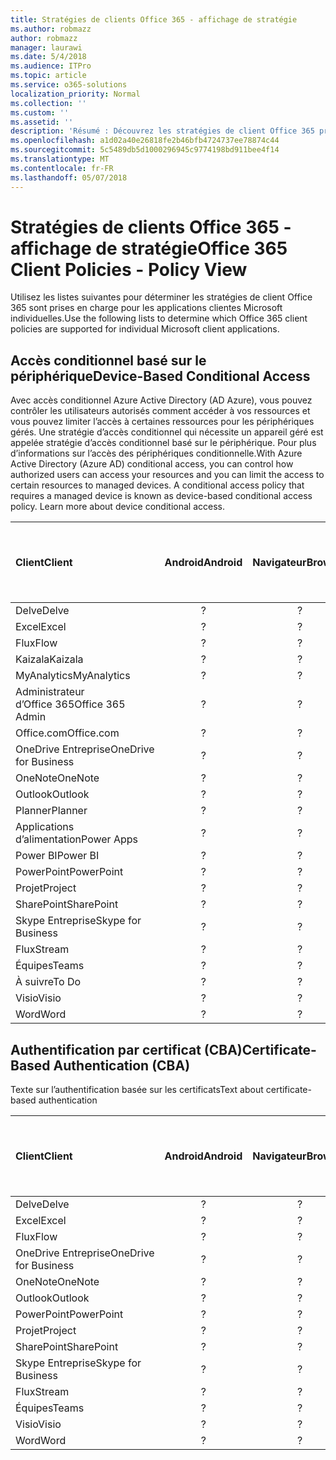 ```yaml
---
title: Stratégies de clients Office 365 - affichage de stratégie
ms.author: robmazz
author: robmazz
manager: laurawi
ms.date: 5/4/2018
ms.audience: ITPro
ms.topic: article
ms.service: o365-solutions
localization_priority: Normal
ms.collection: ''
ms.custom: ''
ms.assetid: ''
description: 'Résumé : Découvrez les stratégies de client Office 365 pris en charge par les navigateurs, Android, iOS, Mac OS X, Windows et Windows Mobile.'
ms.openlocfilehash: a1d02a40e26818fe2b46bfb4724737ee78874c44
ms.sourcegitcommit: 5c5489db5d1000296945c9774198bd911bee4f14
ms.translationtype: MT
ms.contentlocale: fr-FR
ms.lasthandoff: 05/07/2018
---
```

# <a name="office-365-client-policies---policy-view"></a><span data-ttu-id="6633c-103">Stratégies de clients Office 365 - affichage de stratégie</span><span class="sxs-lookup"><span data-stu-id="6633c-103">Office 365 Client Policies - Policy View</span></span>
<span data-ttu-id="6633c-104">Utilisez les listes suivantes pour déterminer les stratégies de client Office 365 sont prises en charge pour les applications clientes Microsoft individuelles.</span><span class="sxs-lookup"><span data-stu-id="6633c-104">Use the following lists to determine which Office 365 client policies are supported for individual Microsoft client applications.</span></span>

## <a name="device-based-conditional-access"></a><span data-ttu-id="6633c-105">Accès conditionnel basé sur le périphérique</span><span class="sxs-lookup"><span data-stu-id="6633c-105">Device-Based Conditional Access</span></span>
<span data-ttu-id="6633c-p101">Avec accès conditionnel Azure Active Directory (AD Azure), vous pouvez contrôler les utilisateurs autorisés comment accéder à vos ressources et vous pouvez limiter l’accès à certaines ressources pour les périphériques gérés. Une stratégie d’accès conditionnel qui nécessite un appareil géré est appelée stratégie d’accès conditionnel basé sur le périphérique. Pour plus d’informations sur l’accès des périphériques conditionnelle.</span><span class="sxs-lookup"><span data-stu-id="6633c-p101">With Azure Active Directory (Azure AD) conditional access, you can control how authorized users can access your resources and you can limit the access to certain resources to managed devices. A conditional access policy that requires a managed device is known as device-based conditional access policy. Learn more about device conditional access.</span></span>

|<span data-ttu-id="6633c-109">**Client**</span><span class="sxs-lookup"><span data-stu-id="6633c-109">**Client**</span></span>|<span data-ttu-id="6633c-110">**Android**</span><span class="sxs-lookup"><span data-stu-id="6633c-110">**Android**</span></span>|<span data-ttu-id="6633c-111">**Navigateur**</span><span class="sxs-lookup"><span data-stu-id="6633c-111">**Browser**</span></span>|<span data-ttu-id="6633c-112">**iOS**</span><span class="sxs-lookup"><span data-stu-id="6633c-112">**iOS**</span></span>|<span data-ttu-id="6633c-113">**Mac OS X**</span><span class="sxs-lookup"><span data-stu-id="6633c-113">**Mac OS X**</span></span>|<span data-ttu-id="6633c-114">**Bureau Windows**</span><span class="sxs-lookup"><span data-stu-id="6633c-114">**Windows Desktop**</span></span>|<span data-ttu-id="6633c-115">**10 de Windows Mobile**</span><span class="sxs-lookup"><span data-stu-id="6633c-115">**Windows 10 Mobile**</span></span>|<span data-ttu-id="6633c-116">**Applications modernes Windows 10**</span><span class="sxs-lookup"><span data-stu-id="6633c-116">**Windows 10 Modern Apps**</span></span>|
|:-----|:-----:|:------:|:------:|:-----:|:-----:|:-----:|:-----:|
| <span data-ttu-id="6633c-117">Delve</span><span class="sxs-lookup"><span data-stu-id="6633c-117">Delve</span></span> | <span data-ttu-id="6633c-118">?</span><span class="sxs-lookup"><span data-stu-id="6633c-118"></span></span> | <span data-ttu-id="6633c-119">?</span><span class="sxs-lookup"><span data-stu-id="6633c-119"></span></span> | <span data-ttu-id="6633c-120">?</span><span class="sxs-lookup"><span data-stu-id="6633c-120"></span></span> | <span data-ttu-id="6633c-121">?</span><span class="sxs-lookup"><span data-stu-id="6633c-121"></span></span> | <span data-ttu-id="6633c-122">?</span><span class="sxs-lookup"><span data-stu-id="6633c-122"></span></span> | <span data-ttu-id="6633c-123">?</span><span class="sxs-lookup"><span data-stu-id="6633c-123"></span></span> | <span data-ttu-id="6633c-124">?</span><span class="sxs-lookup"><span data-stu-id="6633c-124"></span></span> |
| <span data-ttu-id="6633c-125">Excel</span><span class="sxs-lookup"><span data-stu-id="6633c-125">Excel</span></span> | <span data-ttu-id="6633c-126">?</span><span class="sxs-lookup"><span data-stu-id="6633c-126"></span></span> | <span data-ttu-id="6633c-127">?</span><span class="sxs-lookup"><span data-stu-id="6633c-127"></span></span> | <span data-ttu-id="6633c-128">?</span><span class="sxs-lookup"><span data-stu-id="6633c-128"></span></span> | <span data-ttu-id="6633c-129">?</span><span class="sxs-lookup"><span data-stu-id="6633c-129"></span></span> | <span data-ttu-id="6633c-130">?</span><span class="sxs-lookup"><span data-stu-id="6633c-130"></span></span> | <span data-ttu-id="6633c-131">?</span><span class="sxs-lookup"><span data-stu-id="6633c-131"></span></span> | <span data-ttu-id="6633c-132">?</span><span class="sxs-lookup"><span data-stu-id="6633c-132"></span></span> |
| <span data-ttu-id="6633c-133">Flux</span><span class="sxs-lookup"><span data-stu-id="6633c-133">Flow</span></span> | <span data-ttu-id="6633c-134">?</span><span class="sxs-lookup"><span data-stu-id="6633c-134"></span></span> | <span data-ttu-id="6633c-135">?</span><span class="sxs-lookup"><span data-stu-id="6633c-135"></span></span> | <span data-ttu-id="6633c-136">?</span><span class="sxs-lookup"><span data-stu-id="6633c-136"></span></span> | <span data-ttu-id="6633c-137">?</span><span class="sxs-lookup"><span data-stu-id="6633c-137"></span></span> | <span data-ttu-id="6633c-138">?</span><span class="sxs-lookup"><span data-stu-id="6633c-138"></span></span> | <span data-ttu-id="6633c-139">?</span><span class="sxs-lookup"><span data-stu-id="6633c-139"></span></span> | <span data-ttu-id="6633c-140">?</span><span class="sxs-lookup"><span data-stu-id="6633c-140"></span></span> |
| <span data-ttu-id="6633c-141">Kaizala</span><span class="sxs-lookup"><span data-stu-id="6633c-141">Kaizala</span></span> | <span data-ttu-id="6633c-142">?</span><span class="sxs-lookup"><span data-stu-id="6633c-142"></span></span> | <span data-ttu-id="6633c-143">?</span><span class="sxs-lookup"><span data-stu-id="6633c-143"></span></span> | <span data-ttu-id="6633c-144">?</span><span class="sxs-lookup"><span data-stu-id="6633c-144"></span></span> | <span data-ttu-id="6633c-145">?</span><span class="sxs-lookup"><span data-stu-id="6633c-145"></span></span> | <span data-ttu-id="6633c-146">?</span><span class="sxs-lookup"><span data-stu-id="6633c-146"></span></span> | <span data-ttu-id="6633c-147">?</span><span class="sxs-lookup"><span data-stu-id="6633c-147"></span></span> | <span data-ttu-id="6633c-148">?</span><span class="sxs-lookup"><span data-stu-id="6633c-148"></span></span> |
| <span data-ttu-id="6633c-149">MyAnalytics</span><span class="sxs-lookup"><span data-stu-id="6633c-149">MyAnalytics</span></span> | <span data-ttu-id="6633c-150">?</span><span class="sxs-lookup"><span data-stu-id="6633c-150"></span></span> | <span data-ttu-id="6633c-151">?</span><span class="sxs-lookup"><span data-stu-id="6633c-151"></span></span> | <span data-ttu-id="6633c-152">?</span><span class="sxs-lookup"><span data-stu-id="6633c-152"></span></span> | <span data-ttu-id="6633c-153">?</span><span class="sxs-lookup"><span data-stu-id="6633c-153"></span></span> | <span data-ttu-id="6633c-154">?</span><span class="sxs-lookup"><span data-stu-id="6633c-154"></span></span> | <span data-ttu-id="6633c-155">?</span><span class="sxs-lookup"><span data-stu-id="6633c-155"></span></span> | <span data-ttu-id="6633c-156">?</span><span class="sxs-lookup"><span data-stu-id="6633c-156"></span></span> |
| <span data-ttu-id="6633c-157">Administrateur d’Office 365</span><span class="sxs-lookup"><span data-stu-id="6633c-157">Office 365 Admin</span></span> | <span data-ttu-id="6633c-158">?</span><span class="sxs-lookup"><span data-stu-id="6633c-158"></span></span> | <span data-ttu-id="6633c-159">?</span><span class="sxs-lookup"><span data-stu-id="6633c-159"></span></span> | <span data-ttu-id="6633c-160">?</span><span class="sxs-lookup"><span data-stu-id="6633c-160"></span></span> | <span data-ttu-id="6633c-161">?</span><span class="sxs-lookup"><span data-stu-id="6633c-161"></span></span> | <span data-ttu-id="6633c-162">?</span><span class="sxs-lookup"><span data-stu-id="6633c-162"></span></span> | <span data-ttu-id="6633c-163">?</span><span class="sxs-lookup"><span data-stu-id="6633c-163"></span></span> | <span data-ttu-id="6633c-164">?</span><span class="sxs-lookup"><span data-stu-id="6633c-164"></span></span> |
| <span data-ttu-id="6633c-165">Office.com</span><span class="sxs-lookup"><span data-stu-id="6633c-165">Office.com</span></span> | <span data-ttu-id="6633c-166">?</span><span class="sxs-lookup"><span data-stu-id="6633c-166"></span></span> | <span data-ttu-id="6633c-167">?</span><span class="sxs-lookup"><span data-stu-id="6633c-167"></span></span> | <span data-ttu-id="6633c-168">?</span><span class="sxs-lookup"><span data-stu-id="6633c-168"></span></span> | <span data-ttu-id="6633c-169">?</span><span class="sxs-lookup"><span data-stu-id="6633c-169"></span></span> | <span data-ttu-id="6633c-170">?</span><span class="sxs-lookup"><span data-stu-id="6633c-170"></span></span> | <span data-ttu-id="6633c-171">?</span><span class="sxs-lookup"><span data-stu-id="6633c-171"></span></span> | <span data-ttu-id="6633c-172">?</span><span class="sxs-lookup"><span data-stu-id="6633c-172"></span></span> |
| <span data-ttu-id="6633c-173">OneDrive Entreprise</span><span class="sxs-lookup"><span data-stu-id="6633c-173">OneDrive for Business</span></span> | <span data-ttu-id="6633c-174">?</span><span class="sxs-lookup"><span data-stu-id="6633c-174"></span></span> | <span data-ttu-id="6633c-175">?</span><span class="sxs-lookup"><span data-stu-id="6633c-175"></span></span> | <span data-ttu-id="6633c-176">?</span><span class="sxs-lookup"><span data-stu-id="6633c-176"></span></span> | <span data-ttu-id="6633c-177">?</span><span class="sxs-lookup"><span data-stu-id="6633c-177"></span></span> | <span data-ttu-id="6633c-178">?</span><span class="sxs-lookup"><span data-stu-id="6633c-178"></span></span> | <span data-ttu-id="6633c-179">?</span><span class="sxs-lookup"><span data-stu-id="6633c-179"></span></span> | <span data-ttu-id="6633c-180">?</span><span class="sxs-lookup"><span data-stu-id="6633c-180"></span></span> |
| <span data-ttu-id="6633c-181"> OneNote</span><span class="sxs-lookup"><span data-stu-id="6633c-181">OneNote</span></span> | <span data-ttu-id="6633c-182">?</span><span class="sxs-lookup"><span data-stu-id="6633c-182"></span></span> | <span data-ttu-id="6633c-183">?</span><span class="sxs-lookup"><span data-stu-id="6633c-183"></span></span> | <span data-ttu-id="6633c-184">?</span><span class="sxs-lookup"><span data-stu-id="6633c-184"></span></span> | <span data-ttu-id="6633c-185">?</span><span class="sxs-lookup"><span data-stu-id="6633c-185"></span></span> | <span data-ttu-id="6633c-186">?</span><span class="sxs-lookup"><span data-stu-id="6633c-186"></span></span> | <span data-ttu-id="6633c-187">?</span><span class="sxs-lookup"><span data-stu-id="6633c-187"></span></span> | <span data-ttu-id="6633c-188">?</span><span class="sxs-lookup"><span data-stu-id="6633c-188"></span></span> |
| <span data-ttu-id="6633c-189">Outlook</span><span class="sxs-lookup"><span data-stu-id="6633c-189">Outlook</span></span> | <span data-ttu-id="6633c-190">?</span><span class="sxs-lookup"><span data-stu-id="6633c-190"></span></span> | <span data-ttu-id="6633c-191">?</span><span class="sxs-lookup"><span data-stu-id="6633c-191"></span></span> | <span data-ttu-id="6633c-192">?</span><span class="sxs-lookup"><span data-stu-id="6633c-192"></span></span> | <span data-ttu-id="6633c-193">?</span><span class="sxs-lookup"><span data-stu-id="6633c-193"></span></span> | <span data-ttu-id="6633c-194">?</span><span class="sxs-lookup"><span data-stu-id="6633c-194"></span></span> | <span data-ttu-id="6633c-195">?</span><span class="sxs-lookup"><span data-stu-id="6633c-195"></span></span> | <span data-ttu-id="6633c-196">?</span><span class="sxs-lookup"><span data-stu-id="6633c-196"></span></span> |
| <span data-ttu-id="6633c-197">Planner</span><span class="sxs-lookup"><span data-stu-id="6633c-197">Planner</span></span> | <span data-ttu-id="6633c-198">?</span><span class="sxs-lookup"><span data-stu-id="6633c-198"></span></span> | <span data-ttu-id="6633c-199">?</span><span class="sxs-lookup"><span data-stu-id="6633c-199"></span></span> | <span data-ttu-id="6633c-200">?</span><span class="sxs-lookup"><span data-stu-id="6633c-200"></span></span> | <span data-ttu-id="6633c-201">?</span><span class="sxs-lookup"><span data-stu-id="6633c-201"></span></span> | <span data-ttu-id="6633c-202">?</span><span class="sxs-lookup"><span data-stu-id="6633c-202"></span></span> | <span data-ttu-id="6633c-203">?</span><span class="sxs-lookup"><span data-stu-id="6633c-203"></span></span> | <span data-ttu-id="6633c-204">?</span><span class="sxs-lookup"><span data-stu-id="6633c-204"></span></span> |
| <span data-ttu-id="6633c-205">Applications d’alimentation</span><span class="sxs-lookup"><span data-stu-id="6633c-205">Power Apps</span></span> | <span data-ttu-id="6633c-206">?</span><span class="sxs-lookup"><span data-stu-id="6633c-206"></span></span> | <span data-ttu-id="6633c-207">?</span><span class="sxs-lookup"><span data-stu-id="6633c-207"></span></span> | <span data-ttu-id="6633c-208">?</span><span class="sxs-lookup"><span data-stu-id="6633c-208"></span></span> | <span data-ttu-id="6633c-209">?</span><span class="sxs-lookup"><span data-stu-id="6633c-209"></span></span> | <span data-ttu-id="6633c-210">?</span><span class="sxs-lookup"><span data-stu-id="6633c-210"></span></span> | <span data-ttu-id="6633c-211">?</span><span class="sxs-lookup"><span data-stu-id="6633c-211"></span></span> | <span data-ttu-id="6633c-212">?</span><span class="sxs-lookup"><span data-stu-id="6633c-212"></span></span> |
| <span data-ttu-id="6633c-213">Power BI</span><span class="sxs-lookup"><span data-stu-id="6633c-213">Power BI</span></span> | <span data-ttu-id="6633c-214">?</span><span class="sxs-lookup"><span data-stu-id="6633c-214"></span></span> | <span data-ttu-id="6633c-215">?</span><span class="sxs-lookup"><span data-stu-id="6633c-215"></span></span> | <span data-ttu-id="6633c-216">?</span><span class="sxs-lookup"><span data-stu-id="6633c-216"></span></span> | <span data-ttu-id="6633c-217">?</span><span class="sxs-lookup"><span data-stu-id="6633c-217"></span></span> | <span data-ttu-id="6633c-218">?</span><span class="sxs-lookup"><span data-stu-id="6633c-218"></span></span> | <span data-ttu-id="6633c-219">?</span><span class="sxs-lookup"><span data-stu-id="6633c-219"></span></span> | <span data-ttu-id="6633c-220">?</span><span class="sxs-lookup"><span data-stu-id="6633c-220"></span></span> |
| <span data-ttu-id="6633c-221"> PowerPoint</span><span class="sxs-lookup"><span data-stu-id="6633c-221">PowerPoint</span></span> | <span data-ttu-id="6633c-222">?</span><span class="sxs-lookup"><span data-stu-id="6633c-222"></span></span> | <span data-ttu-id="6633c-223">?</span><span class="sxs-lookup"><span data-stu-id="6633c-223"></span></span> | <span data-ttu-id="6633c-224">?</span><span class="sxs-lookup"><span data-stu-id="6633c-224"></span></span> | <span data-ttu-id="6633c-225">?</span><span class="sxs-lookup"><span data-stu-id="6633c-225"></span></span> | <span data-ttu-id="6633c-226">?</span><span class="sxs-lookup"><span data-stu-id="6633c-226"></span></span> | <span data-ttu-id="6633c-227">?</span><span class="sxs-lookup"><span data-stu-id="6633c-227"></span></span> | <span data-ttu-id="6633c-228">?</span><span class="sxs-lookup"><span data-stu-id="6633c-228"></span></span> |
| <span data-ttu-id="6633c-229">Projet</span><span class="sxs-lookup"><span data-stu-id="6633c-229">Project</span></span> | <span data-ttu-id="6633c-230">?</span><span class="sxs-lookup"><span data-stu-id="6633c-230"></span></span> | <span data-ttu-id="6633c-231">?</span><span class="sxs-lookup"><span data-stu-id="6633c-231"></span></span> | <span data-ttu-id="6633c-232">?</span><span class="sxs-lookup"><span data-stu-id="6633c-232"></span></span> | <span data-ttu-id="6633c-233">?</span><span class="sxs-lookup"><span data-stu-id="6633c-233"></span></span> | <span data-ttu-id="6633c-234">?</span><span class="sxs-lookup"><span data-stu-id="6633c-234"></span></span> | <span data-ttu-id="6633c-235">?</span><span class="sxs-lookup"><span data-stu-id="6633c-235"></span></span> | <span data-ttu-id="6633c-236">?</span><span class="sxs-lookup"><span data-stu-id="6633c-236"></span></span> |
| <span data-ttu-id="6633c-237">SharePoint</span><span class="sxs-lookup"><span data-stu-id="6633c-237">SharePoint</span></span> | <span data-ttu-id="6633c-238">?</span><span class="sxs-lookup"><span data-stu-id="6633c-238"></span></span> | <span data-ttu-id="6633c-239">?</span><span class="sxs-lookup"><span data-stu-id="6633c-239"></span></span> | <span data-ttu-id="6633c-240">?</span><span class="sxs-lookup"><span data-stu-id="6633c-240"></span></span> | <span data-ttu-id="6633c-241">?</span><span class="sxs-lookup"><span data-stu-id="6633c-241"></span></span> | <span data-ttu-id="6633c-242">?</span><span class="sxs-lookup"><span data-stu-id="6633c-242"></span></span> | <span data-ttu-id="6633c-243">?</span><span class="sxs-lookup"><span data-stu-id="6633c-243"></span></span> | <span data-ttu-id="6633c-244">?</span><span class="sxs-lookup"><span data-stu-id="6633c-244"></span></span> |
| <span data-ttu-id="6633c-245">Skype Entreprise</span><span class="sxs-lookup"><span data-stu-id="6633c-245">Skype for Business</span></span> | <span data-ttu-id="6633c-246">?</span><span class="sxs-lookup"><span data-stu-id="6633c-246"></span></span> | <span data-ttu-id="6633c-247">?</span><span class="sxs-lookup"><span data-stu-id="6633c-247"></span></span> | <span data-ttu-id="6633c-248">?</span><span class="sxs-lookup"><span data-stu-id="6633c-248"></span></span> | <span data-ttu-id="6633c-249">?</span><span class="sxs-lookup"><span data-stu-id="6633c-249"></span></span> | <span data-ttu-id="6633c-250">?</span><span class="sxs-lookup"><span data-stu-id="6633c-250"></span></span> | <span data-ttu-id="6633c-251">?</span><span class="sxs-lookup"><span data-stu-id="6633c-251"></span></span> | <span data-ttu-id="6633c-252">?</span><span class="sxs-lookup"><span data-stu-id="6633c-252"></span></span> |
| <span data-ttu-id="6633c-253">Flux</span><span class="sxs-lookup"><span data-stu-id="6633c-253">Stream</span></span> | <span data-ttu-id="6633c-254">?</span><span class="sxs-lookup"><span data-stu-id="6633c-254"></span></span> | <span data-ttu-id="6633c-255">?</span><span class="sxs-lookup"><span data-stu-id="6633c-255"></span></span> | <span data-ttu-id="6633c-256">?</span><span class="sxs-lookup"><span data-stu-id="6633c-256"></span></span> | <span data-ttu-id="6633c-257">?</span><span class="sxs-lookup"><span data-stu-id="6633c-257"></span></span> | <span data-ttu-id="6633c-258">?</span><span class="sxs-lookup"><span data-stu-id="6633c-258"></span></span> | <span data-ttu-id="6633c-259">?</span><span class="sxs-lookup"><span data-stu-id="6633c-259"></span></span> | <span data-ttu-id="6633c-260">?</span><span class="sxs-lookup"><span data-stu-id="6633c-260"></span></span> |
| <span data-ttu-id="6633c-261">Équipes</span><span class="sxs-lookup"><span data-stu-id="6633c-261">Teams</span></span> | <span data-ttu-id="6633c-262">?</span><span class="sxs-lookup"><span data-stu-id="6633c-262"></span></span> | <span data-ttu-id="6633c-263">?</span><span class="sxs-lookup"><span data-stu-id="6633c-263"></span></span> | <span data-ttu-id="6633c-264">?</span><span class="sxs-lookup"><span data-stu-id="6633c-264"></span></span> | <span data-ttu-id="6633c-265">?</span><span class="sxs-lookup"><span data-stu-id="6633c-265"></span></span> | <span data-ttu-id="6633c-266">?</span><span class="sxs-lookup"><span data-stu-id="6633c-266"></span></span> | <span data-ttu-id="6633c-267">?</span><span class="sxs-lookup"><span data-stu-id="6633c-267"></span></span> | <span data-ttu-id="6633c-268">?</span><span class="sxs-lookup"><span data-stu-id="6633c-268"></span></span> |
| <span data-ttu-id="6633c-269">À suivre</span><span class="sxs-lookup"><span data-stu-id="6633c-269">To Do</span></span> | <span data-ttu-id="6633c-270">?</span><span class="sxs-lookup"><span data-stu-id="6633c-270"></span></span> | <span data-ttu-id="6633c-271">?</span><span class="sxs-lookup"><span data-stu-id="6633c-271"></span></span> | <span data-ttu-id="6633c-272">?</span><span class="sxs-lookup"><span data-stu-id="6633c-272"></span></span> | <span data-ttu-id="6633c-273">?</span><span class="sxs-lookup"><span data-stu-id="6633c-273"></span></span> | <span data-ttu-id="6633c-274">?</span><span class="sxs-lookup"><span data-stu-id="6633c-274"></span></span> | <span data-ttu-id="6633c-275">?</span><span class="sxs-lookup"><span data-stu-id="6633c-275"></span></span> | <span data-ttu-id="6633c-276">?</span><span class="sxs-lookup"><span data-stu-id="6633c-276"></span></span> |
| <span data-ttu-id="6633c-277">Visio</span><span class="sxs-lookup"><span data-stu-id="6633c-277">Visio</span></span> | <span data-ttu-id="6633c-278">?</span><span class="sxs-lookup"><span data-stu-id="6633c-278"></span></span> | <span data-ttu-id="6633c-279">?</span><span class="sxs-lookup"><span data-stu-id="6633c-279"></span></span> | <span data-ttu-id="6633c-280">?</span><span class="sxs-lookup"><span data-stu-id="6633c-280"></span></span> | <span data-ttu-id="6633c-281">?</span><span class="sxs-lookup"><span data-stu-id="6633c-281"></span></span> | <span data-ttu-id="6633c-282">?</span><span class="sxs-lookup"><span data-stu-id="6633c-282"></span></span> | <span data-ttu-id="6633c-283">?</span><span class="sxs-lookup"><span data-stu-id="6633c-283"></span></span> | <span data-ttu-id="6633c-284">?</span><span class="sxs-lookup"><span data-stu-id="6633c-284"></span></span> |
| <span data-ttu-id="6633c-285">Word</span><span class="sxs-lookup"><span data-stu-id="6633c-285">Word</span></span> | <span data-ttu-id="6633c-286">?</span><span class="sxs-lookup"><span data-stu-id="6633c-286"></span></span> | <span data-ttu-id="6633c-287">?</span><span class="sxs-lookup"><span data-stu-id="6633c-287"></span></span> | <span data-ttu-id="6633c-288">?</span><span class="sxs-lookup"><span data-stu-id="6633c-288"></span></span> | <span data-ttu-id="6633c-289">?</span><span class="sxs-lookup"><span data-stu-id="6633c-289"></span></span> | <span data-ttu-id="6633c-290">?</span><span class="sxs-lookup"><span data-stu-id="6633c-290"></span></span> | <span data-ttu-id="6633c-291">?</span><span class="sxs-lookup"><span data-stu-id="6633c-291"></span></span> | <span data-ttu-id="6633c-292">?</span><span class="sxs-lookup"><span data-stu-id="6633c-292"></span></span> |

## <a name="certificate-based-authentication-cba"></a><span data-ttu-id="6633c-293">Authentification par certificat (CBA)</span><span class="sxs-lookup"><span data-stu-id="6633c-293">Certificate-Based Authentication (CBA)</span></span>
<span data-ttu-id="6633c-294">Texte sur l’authentification basée sur les certificats</span><span class="sxs-lookup"><span data-stu-id="6633c-294">Text about certificate-based authentication</span></span>

|<span data-ttu-id="6633c-295">**Client**</span><span class="sxs-lookup"><span data-stu-id="6633c-295">**Client**</span></span>|<span data-ttu-id="6633c-296">**Android**</span><span class="sxs-lookup"><span data-stu-id="6633c-296">**Android**</span></span>|<span data-ttu-id="6633c-297">**Navigateur**</span><span class="sxs-lookup"><span data-stu-id="6633c-297">**Browser**</span></span>|<span data-ttu-id="6633c-298">**iOS**</span><span class="sxs-lookup"><span data-stu-id="6633c-298">**iOS**</span></span>|<span data-ttu-id="6633c-299">**Mac OS X**</span><span class="sxs-lookup"><span data-stu-id="6633c-299">**Mac OS X**</span></span>|<span data-ttu-id="6633c-300">**Bureau Windows**</span><span class="sxs-lookup"><span data-stu-id="6633c-300">**Windows Desktop**</span></span>|<span data-ttu-id="6633c-301">**10 de Windows Mobile**</span><span class="sxs-lookup"><span data-stu-id="6633c-301">**Windows 10 Mobile**</span></span>|<span data-ttu-id="6633c-302">**Applications modernes Windows 10**</span><span class="sxs-lookup"><span data-stu-id="6633c-302">**Windows 10 Modern Apps**</span></span>|
|:-----|:-----:|:------:|:------:|:-----:|:-----:|:-----:|:-----:|
| <span data-ttu-id="6633c-303">Delve</span><span class="sxs-lookup"><span data-stu-id="6633c-303">Delve</span></span> | <span data-ttu-id="6633c-304">?</span><span class="sxs-lookup"><span data-stu-id="6633c-304"></span></span> | <span data-ttu-id="6633c-305">?</span><span class="sxs-lookup"><span data-stu-id="6633c-305"></span></span> | <span data-ttu-id="6633c-306">?</span><span class="sxs-lookup"><span data-stu-id="6633c-306"></span></span> | <span data-ttu-id="6633c-307">?</span><span class="sxs-lookup"><span data-stu-id="6633c-307"></span></span> | <span data-ttu-id="6633c-308">?</span><span class="sxs-lookup"><span data-stu-id="6633c-308"></span></span> | <span data-ttu-id="6633c-309">?</span><span class="sxs-lookup"><span data-stu-id="6633c-309"></span></span> | <span data-ttu-id="6633c-310">?</span><span class="sxs-lookup"><span data-stu-id="6633c-310"></span></span> |
| <span data-ttu-id="6633c-311">Excel</span><span class="sxs-lookup"><span data-stu-id="6633c-311">Excel</span></span> | <span data-ttu-id="6633c-312">?</span><span class="sxs-lookup"><span data-stu-id="6633c-312"></span></span> | <span data-ttu-id="6633c-313">?</span><span class="sxs-lookup"><span data-stu-id="6633c-313"></span></span> | <span data-ttu-id="6633c-314">?</span><span class="sxs-lookup"><span data-stu-id="6633c-314"></span></span> | <span data-ttu-id="6633c-315">?</span><span class="sxs-lookup"><span data-stu-id="6633c-315"></span></span> | <span data-ttu-id="6633c-316">?</span><span class="sxs-lookup"><span data-stu-id="6633c-316"></span></span> | <span data-ttu-id="6633c-317">?</span><span class="sxs-lookup"><span data-stu-id="6633c-317"></span></span> | <span data-ttu-id="6633c-318">?</span><span class="sxs-lookup"><span data-stu-id="6633c-318"></span></span> |
| <span data-ttu-id="6633c-319">Flux</span><span class="sxs-lookup"><span data-stu-id="6633c-319">Flow</span></span> | <span data-ttu-id="6633c-320">?</span><span class="sxs-lookup"><span data-stu-id="6633c-320"></span></span> | <span data-ttu-id="6633c-321">?</span><span class="sxs-lookup"><span data-stu-id="6633c-321"></span></span> | <span data-ttu-id="6633c-322">?</span><span class="sxs-lookup"><span data-stu-id="6633c-322"></span></span> | <span data-ttu-id="6633c-323">?</span><span class="sxs-lookup"><span data-stu-id="6633c-323"></span></span> | <span data-ttu-id="6633c-324">?</span><span class="sxs-lookup"><span data-stu-id="6633c-324"></span></span> | <span data-ttu-id="6633c-325">?</span><span class="sxs-lookup"><span data-stu-id="6633c-325"></span></span> | <span data-ttu-id="6633c-326">?</span><span class="sxs-lookup"><span data-stu-id="6633c-326"></span></span> |
| <span data-ttu-id="6633c-327">OneDrive Entreprise</span><span class="sxs-lookup"><span data-stu-id="6633c-327">OneDrive for Business</span></span> | <span data-ttu-id="6633c-328">?</span><span class="sxs-lookup"><span data-stu-id="6633c-328"></span></span> | <span data-ttu-id="6633c-329">?</span><span class="sxs-lookup"><span data-stu-id="6633c-329"></span></span> | <span data-ttu-id="6633c-330">?</span><span class="sxs-lookup"><span data-stu-id="6633c-330"></span></span> | <span data-ttu-id="6633c-331">?</span><span class="sxs-lookup"><span data-stu-id="6633c-331"></span></span> | <span data-ttu-id="6633c-332">?</span><span class="sxs-lookup"><span data-stu-id="6633c-332"></span></span> | <span data-ttu-id="6633c-333">?</span><span class="sxs-lookup"><span data-stu-id="6633c-333"></span></span> | <span data-ttu-id="6633c-334">?</span><span class="sxs-lookup"><span data-stu-id="6633c-334"></span></span> |
| <span data-ttu-id="6633c-335"> OneNote</span><span class="sxs-lookup"><span data-stu-id="6633c-335">OneNote</span></span> | <span data-ttu-id="6633c-336">?</span><span class="sxs-lookup"><span data-stu-id="6633c-336"></span></span> | <span data-ttu-id="6633c-337">?</span><span class="sxs-lookup"><span data-stu-id="6633c-337"></span></span> | <span data-ttu-id="6633c-338">?</span><span class="sxs-lookup"><span data-stu-id="6633c-338"></span></span> | <span data-ttu-id="6633c-339">?</span><span class="sxs-lookup"><span data-stu-id="6633c-339"></span></span> | <span data-ttu-id="6633c-340">?</span><span class="sxs-lookup"><span data-stu-id="6633c-340"></span></span> | <span data-ttu-id="6633c-341">?</span><span class="sxs-lookup"><span data-stu-id="6633c-341"></span></span> | <span data-ttu-id="6633c-342">?</span><span class="sxs-lookup"><span data-stu-id="6633c-342"></span></span> |
| <span data-ttu-id="6633c-343">Outlook</span><span class="sxs-lookup"><span data-stu-id="6633c-343">Outlook</span></span> | <span data-ttu-id="6633c-344">?</span><span class="sxs-lookup"><span data-stu-id="6633c-344"></span></span> | <span data-ttu-id="6633c-345">?</span><span class="sxs-lookup"><span data-stu-id="6633c-345"></span></span> | <span data-ttu-id="6633c-346">?</span><span class="sxs-lookup"><span data-stu-id="6633c-346"></span></span> | <span data-ttu-id="6633c-347">?</span><span class="sxs-lookup"><span data-stu-id="6633c-347"></span></span> | <span data-ttu-id="6633c-348">?</span><span class="sxs-lookup"><span data-stu-id="6633c-348"></span></span> | <span data-ttu-id="6633c-349">?</span><span class="sxs-lookup"><span data-stu-id="6633c-349"></span></span> | <span data-ttu-id="6633c-350">?</span><span class="sxs-lookup"><span data-stu-id="6633c-350"></span></span> |
| <span data-ttu-id="6633c-351"> PowerPoint</span><span class="sxs-lookup"><span data-stu-id="6633c-351">PowerPoint</span></span> | <span data-ttu-id="6633c-352">?</span><span class="sxs-lookup"><span data-stu-id="6633c-352"></span></span> | <span data-ttu-id="6633c-353">?</span><span class="sxs-lookup"><span data-stu-id="6633c-353"></span></span> | <span data-ttu-id="6633c-354">?</span><span class="sxs-lookup"><span data-stu-id="6633c-354"></span></span> | <span data-ttu-id="6633c-355">?</span><span class="sxs-lookup"><span data-stu-id="6633c-355"></span></span> | <span data-ttu-id="6633c-356">?</span><span class="sxs-lookup"><span data-stu-id="6633c-356"></span></span> | <span data-ttu-id="6633c-357">?</span><span class="sxs-lookup"><span data-stu-id="6633c-357"></span></span> | <span data-ttu-id="6633c-358">?</span><span class="sxs-lookup"><span data-stu-id="6633c-358"></span></span> |
| <span data-ttu-id="6633c-359">Projet</span><span class="sxs-lookup"><span data-stu-id="6633c-359">Project</span></span> | <span data-ttu-id="6633c-360">?</span><span class="sxs-lookup"><span data-stu-id="6633c-360"></span></span> | <span data-ttu-id="6633c-361">?</span><span class="sxs-lookup"><span data-stu-id="6633c-361"></span></span> | <span data-ttu-id="6633c-362">?</span><span class="sxs-lookup"><span data-stu-id="6633c-362"></span></span> | <span data-ttu-id="6633c-363">?</span><span class="sxs-lookup"><span data-stu-id="6633c-363"></span></span> | <span data-ttu-id="6633c-364">?</span><span class="sxs-lookup"><span data-stu-id="6633c-364"></span></span> | <span data-ttu-id="6633c-365">?</span><span class="sxs-lookup"><span data-stu-id="6633c-365"></span></span> | <span data-ttu-id="6633c-366">?</span><span class="sxs-lookup"><span data-stu-id="6633c-366"></span></span> |
| <span data-ttu-id="6633c-367">SharePoint</span><span class="sxs-lookup"><span data-stu-id="6633c-367">SharePoint</span></span> | <span data-ttu-id="6633c-368">?</span><span class="sxs-lookup"><span data-stu-id="6633c-368"></span></span> | <span data-ttu-id="6633c-369">?</span><span class="sxs-lookup"><span data-stu-id="6633c-369"></span></span> | <span data-ttu-id="6633c-370">?</span><span class="sxs-lookup"><span data-stu-id="6633c-370"></span></span> | <span data-ttu-id="6633c-371">?</span><span class="sxs-lookup"><span data-stu-id="6633c-371"></span></span> | <span data-ttu-id="6633c-372">?</span><span class="sxs-lookup"><span data-stu-id="6633c-372"></span></span> | <span data-ttu-id="6633c-373">?</span><span class="sxs-lookup"><span data-stu-id="6633c-373"></span></span> | <span data-ttu-id="6633c-374">?</span><span class="sxs-lookup"><span data-stu-id="6633c-374"></span></span> |
| <span data-ttu-id="6633c-375">Skype Entreprise</span><span class="sxs-lookup"><span data-stu-id="6633c-375">Skype for Business</span></span> | <span data-ttu-id="6633c-376">?</span><span class="sxs-lookup"><span data-stu-id="6633c-376"></span></span> | <span data-ttu-id="6633c-377">?</span><span class="sxs-lookup"><span data-stu-id="6633c-377"></span></span> | <span data-ttu-id="6633c-378">?</span><span class="sxs-lookup"><span data-stu-id="6633c-378"></span></span> | <span data-ttu-id="6633c-379">?</span><span class="sxs-lookup"><span data-stu-id="6633c-379"></span></span> | <span data-ttu-id="6633c-380">?</span><span class="sxs-lookup"><span data-stu-id="6633c-380"></span></span> | <span data-ttu-id="6633c-381">?</span><span class="sxs-lookup"><span data-stu-id="6633c-381"></span></span> | <span data-ttu-id="6633c-382">?</span><span class="sxs-lookup"><span data-stu-id="6633c-382"></span></span> |
| <span data-ttu-id="6633c-383">Flux</span><span class="sxs-lookup"><span data-stu-id="6633c-383">Stream</span></span> | <span data-ttu-id="6633c-384">?</span><span class="sxs-lookup"><span data-stu-id="6633c-384"></span></span> | <span data-ttu-id="6633c-385">?</span><span class="sxs-lookup"><span data-stu-id="6633c-385"></span></span> | <span data-ttu-id="6633c-386">?</span><span class="sxs-lookup"><span data-stu-id="6633c-386"></span></span> | <span data-ttu-id="6633c-387">?</span><span class="sxs-lookup"><span data-stu-id="6633c-387"></span></span> | <span data-ttu-id="6633c-388">?</span><span class="sxs-lookup"><span data-stu-id="6633c-388"></span></span> | <span data-ttu-id="6633c-389">?</span><span class="sxs-lookup"><span data-stu-id="6633c-389"></span></span> | <span data-ttu-id="6633c-390">?</span><span class="sxs-lookup"><span data-stu-id="6633c-390"></span></span> |
| <span data-ttu-id="6633c-391">Équipes</span><span class="sxs-lookup"><span data-stu-id="6633c-391">Teams</span></span> | <span data-ttu-id="6633c-392">?</span><span class="sxs-lookup"><span data-stu-id="6633c-392"></span></span> | <span data-ttu-id="6633c-393">?</span><span class="sxs-lookup"><span data-stu-id="6633c-393"></span></span> | <span data-ttu-id="6633c-394">?</span><span class="sxs-lookup"><span data-stu-id="6633c-394"></span></span> | <span data-ttu-id="6633c-395">?</span><span class="sxs-lookup"><span data-stu-id="6633c-395"></span></span> | <span data-ttu-id="6633c-396">?</span><span class="sxs-lookup"><span data-stu-id="6633c-396"></span></span> | <span data-ttu-id="6633c-397">?</span><span class="sxs-lookup"><span data-stu-id="6633c-397"></span></span> | <span data-ttu-id="6633c-398">?</span><span class="sxs-lookup"><span data-stu-id="6633c-398"></span></span> |
| <span data-ttu-id="6633c-399">Visio</span><span class="sxs-lookup"><span data-stu-id="6633c-399">Visio</span></span> | <span data-ttu-id="6633c-400">?</span><span class="sxs-lookup"><span data-stu-id="6633c-400"></span></span> | <span data-ttu-id="6633c-401">?</span><span class="sxs-lookup"><span data-stu-id="6633c-401"></span></span> | <span data-ttu-id="6633c-402">?</span><span class="sxs-lookup"><span data-stu-id="6633c-402"></span></span> | <span data-ttu-id="6633c-403">?</span><span class="sxs-lookup"><span data-stu-id="6633c-403"></span></span> | <span data-ttu-id="6633c-404">?</span><span class="sxs-lookup"><span data-stu-id="6633c-404"></span></span> | <span data-ttu-id="6633c-405">?</span><span class="sxs-lookup"><span data-stu-id="6633c-405"></span></span> | <span data-ttu-id="6633c-406">?</span><span class="sxs-lookup"><span data-stu-id="6633c-406"></span></span> |
| <span data-ttu-id="6633c-407">Word</span><span class="sxs-lookup"><span data-stu-id="6633c-407">Word</span></span> | <span data-ttu-id="6633c-408">?</span><span class="sxs-lookup"><span data-stu-id="6633c-408"></span></span> | <span data-ttu-id="6633c-409">?</span><span class="sxs-lookup"><span data-stu-id="6633c-409"></span></span> | <span data-ttu-id="6633c-410">?</span><span class="sxs-lookup"><span data-stu-id="6633c-410"></span></span> | <span data-ttu-id="6633c-411">?</span><span class="sxs-lookup"><span data-stu-id="6633c-411"></span></span> | <span data-ttu-id="6633c-412">?</span><span class="sxs-lookup"><span data-stu-id="6633c-412"></span></span> | <span data-ttu-id="6633c-413">?</span><span class="sxs-lookup"><span data-stu-id="6633c-413"></span></span> | <span data-ttu-id="6633c-414">?</span><span class="sxs-lookup"><span data-stu-id="6633c-414"></span></span> |